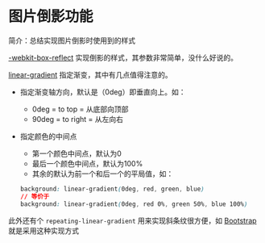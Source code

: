 # 图片倒影功能

简介：总结实现图片倒影时使用到的样式

[-webkit-box-reflect](https://developer.mozilla.org/en-US/docs/Web/CSS/-webkit-box-reflect) 实现倒影的样式，其参数非常简单，没什么好说的。

[linear-gradient](https://developer.mozilla.org/en-US/docs/Web/CSS/linear-gradient) 指定渐变，其中有几点值得注意的。
- <angle> 指定渐变轴方向，默认是（0deg）即垂直向上。如：  
    - 0deg = to top = 从底部向顶部  
    - 90deg = to right = 从左向右
    
- <color-stop> 指定颜色的中间点  
    - 第一个颜色中间点，默认为0  
    - 最后一个颜色中间点，默认为100%  
    - 其余的默认为前一个和后一个的平局值，如：  
    ```css
    background: linear-gradient(0deg, red, green, blue)
    // 等价于
    background: linear-gradient(0deg, red 0%, green 50%, blue 100%)
    ```
 此外还有个 `repeating-linear-gradient` 用来实现斜条纹很方便，如 [Bootstrap](http://v3.bootcss.com/components/#progress-animated) 就是采用这种实现方式